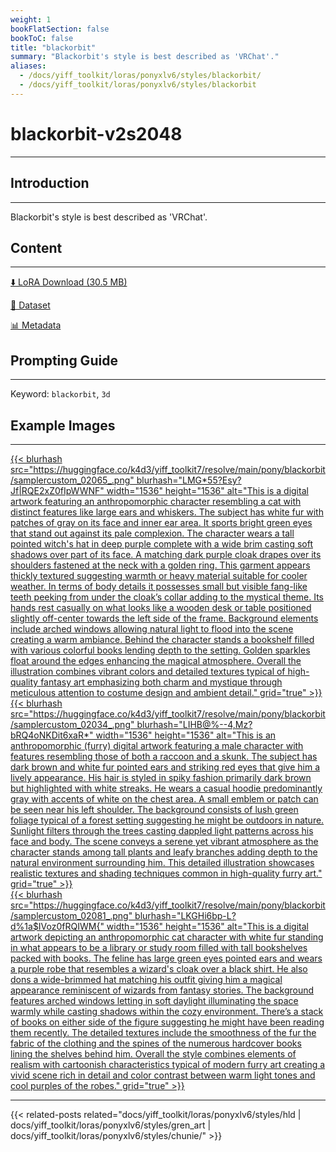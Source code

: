 ```yaml
---
weight: 1
bookFlatSection: false
bookToC: false
title: "blackorbit"
summary: "Blackorbit's style is best described as 'VRChat'."
aliases:
  - /docs/yiff_toolkit/loras/ponyxlv6/styles/blackorbit/
  - /docs/yiff_toolkit/loras/ponyxlv6/styles/blackorbit
---
```


<!--markdownlint-disable MD025 MD033 -->

# blackorbit-v2s2048

---

## Introduction

---

Blackorbit's style is best described as 'VRChat'.

## Content

---

[⬇️ LoRA Download (30.5 MB)](https://huggingface.co/k4d3/yiff_toolkit7/resolve/main/pony/blackorbit/blackorbit-v2s2048.safetensors)

[📐 Dataset](https://huggingface.co/datasets/k4d3/blackorbit)

[📊 Metadata](https://huggingface.co/k4d3/yiff_toolkit7/resolve/main/pony/blackorbit/blackorbit-v2s2048.json)

## Prompting Guide

---

Keyword: `blackorbit`, `3d`

## Example Images

---

<div class="image-grid">
  <div class="image-grid-container">
    <a href="https://huggingface.co/k4d3/yiff_toolkit7/resolve/main/pony/blackorbit/samplercustom_02065_.png">
    {{< blurhash
      src="https://huggingface.co/k4d3/yiff_toolkit7/resolve/main/pony/blackorbit/samplercustom_02065_.png"
      blurhash="LMG*55?Esy?Jf|RQE2xZ0fIpWWNF"
      width="1536"
      height="1536"
      alt="This is a digital artwork featuring an anthropomorphic character resembling a cat with distinct features like large ears and whiskers. The subject has white fur with patches of gray on its face and inner ear area. It sports bright green eyes that stand out against its pale complexion. The character wears a tall pointed witch's hat in deep purple complete with a wide brim casting soft shadows over part of its face. A matching dark purple cloak drapes over its shoulders fastened at the neck with a golden ring. This garment appears thickly textured suggesting warmth or heavy material suitable for cooler weather. In terms of body details it possesses small but visible fang-like teeth peeking from under the cloak’s collar adding to the mystical theme. Its hands rest casually on what looks like a wooden desk or table positioned slightly off-center towards the left side of the frame. Background elements include arched windows allowing natural light to flood into the scene creating a warm ambiance. Behind the character stands a bookshelf filled with various colorful books lending depth to the setting. Golden sparkles float around the edges enhancing the magical atmosphere. Overall the illustration combines vibrant colors and detailed textures typical of high-quality fantasy art emphasizing both charm and mystique through meticulous attention to costume design and ambient detail."
      grid="true"
    >}}
    </a>
    <a href="https://huggingface.co/k4d3/yiff_toolkit7/resolve/main/pony/blackorbit/samplercustom_02034_.png">
    {{< blurhash
      src="https://huggingface.co/k4d3/yiff_toolkit7/resolve/main/pony/blackorbit/samplercustom_02034_.png"
      blurhash="LIHB@%--4,Mz?bRQ4oNKDit6xaR*"
      width="1536"
      height="1536"
      alt="This is an anthropomorphic (furry) digital artwork featuring a male character with features resembling those of both a raccoon and a skunk. The subject has dark brown and white fur pointed ears and striking red eyes that give him a lively appearance. His hair is styled in spiky fashion primarily dark brown but highlighted with white streaks. He wears a casual hoodie predominantly gray with accents of white on the chest area. A small emblem or patch can be seen near his left shoulder. The background consists of lush green foliage typical of a forest setting suggesting he might be outdoors in nature. Sunlight filters through the trees casting dappled light patterns across his face and body. The scene conveys a serene yet vibrant atmosphere as the character stands among tall plants and leafy branches adding depth to the natural environment surrounding him. This detailed illustration showcases realistic textures and shading techniques common in high-quality furry art."
      grid="true"
    >}}
    </a>
  </div>
</div>

<div class="image-grid">
  <div class="image-grid-container">
    <a href="https://huggingface.co/k4d3/yiff_toolkit7/resolve/main/pony/blackorbit/samplercustom_02081_.png">
    {{< blurhash
      src="https://huggingface.co/k4d3/yiff_toolkit7/resolve/main/pony/blackorbit/samplercustom_02081_.png"
      blurhash="LKGHi6bp-L?d%1a$IVoz0fRQIWM{"
      width="1536"
      height="1536"
      alt="This is a digital artwork depicting an anthropomorphic cat character with white fur standing in what appears to be a library or study room filled with tall bookshelves packed with books. The feline has large green eyes pointed ears and wears a purple robe that resembles a wizard's cloak over a black shirt. He also dons a wide-brimmed hat matching his outfit giving him a magical appearance reminiscent of wizards from fantasy stories. The background features arched windows letting in soft daylight illuminating the space warmly while casting shadows within the cozy environment. There’s a stack of books on either side of the figure suggesting he might have been reading them recently. The detailed textures include the smoothness of the fur the fabric of the clothing and the spines of the numerous hardcover books lining the shelves behind him. Overall the style combines elements of realism with cartoonish characteristics typical of modern furry art creating a vivid scene rich in detail and color contrast between warm light tones and cool purples of the robes."
      grid="true"
    >}}
    </a>
  </div>
</div>

---

<!--
HUGO_SEARCH_EXCLUDE_START
-->
{{< related-posts related="docs/yiff_toolkit/loras/ponyxlv6/styles/hld | docs/yiff_toolkit/loras/ponyxlv6/styles/gren_art | docs/yiff_toolkit/loras/ponyxlv6/styles/chunie/" >}}
<!--
HUGO_SEARCH_EXCLUDE_END
-->
